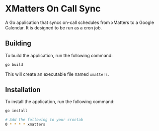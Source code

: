 # XMatters On Call Sync
A Go application that syncs on-call schedules from xMatters to a Google Calendar. It is designed to be run as a cron job.

## Building
To build the application, run the following command:
```bash
go build
```

This will create an executable file named `xmatters`.

## Installation
To install the application, run the following command:
```bash
go install

# Add the following to your crontab
0 * * * * xmatters
```
